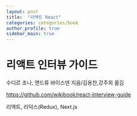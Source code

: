 ```yaml
---
layout: post
title:  "리액트 React"
categories: categories/book
author_profile: true
sidebar_main: true
---
```


# 리액트 인터뷰 가이드
수디르 조나, 앤드류 바이스덴 지음/김용찬,강주희 옮김 

https://github.com/wikibook/react-interview-guide

리액트, 리덕스(Redux), Next.js


